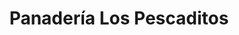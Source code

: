 ---
title: "Panadería Los Pescaditos"
url: /catia-la-mar/panaderia-los-pescaditos/
shop: panadería
---